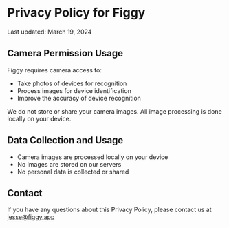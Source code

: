 # Privacy Policy for Figgy

Last updated: March 19, 2024

## Camera Permission Usage

Figgy requires camera access to:
- Take photos of devices for recognition
- Process images for device identification
- Improve the accuracy of device recognition

We do not store or share your camera images. All image processing is done locally on your device.

## Data Collection and Usage

- Camera images are processed locally on your device
- No images are stored on our servers
- No personal data is collected or shared

## Contact

If you have any questions about this Privacy Policy, please contact us at jesse@figgy.app 
